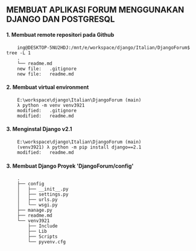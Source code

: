 ## MEMBUAT APLIKASI FORUM MENGGUNAKAN DJANGO DAN POSTGRESQL

#### 1. Membuat remote repositori pada Github 

        ing@DESKTOP-5NU2HDJ:/mnt/e/workspace/django/Italian/DjangoForum$ tree -L 1
        .
        └── readme.md        
        new file:   .gitignore
        new file:   readme.md

#### 2. Membuat virtual environment

        E:\workspace\django\Italian\DjangoForum (main)
        λ python -m venv venv3921
        modified:   .gitignore
        modified:   readme.md

#### 3. Menginstal Django v2.1        

        E:\workspace\django\Italian\DjangoForum (main)
        (venv3921) λ python -m pip install django==2.1
        modified:   readme.md

#### 3. Membuat Django Proyek 'DjangoForum/config'

        .
        ├── config
        │ 	├── __init__.py
        │ 	├── settings.py
        │ 	├── urls.py
        │ 	└── wsgi.py
        ├── manage.py
        ├── readme.md
        └── venv3921
            ├── Include
            ├── Lib
            ├── Scripts
            └── pyvenv.cfg


























































































































































